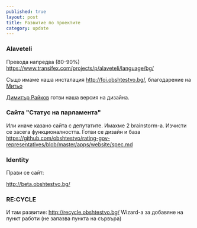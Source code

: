 ```yaml
---
published: true
layout: post
title: Развитие по проектите
category: update
---
```


### Alaveteli
Превода напредва (80-90%) https://www.transifex.com/projects/p/alaveteli/language/bg/

Също имаме наша инсталация <http://foi.obshtestvo.bg/>, благодарение на [Митьо](https://www.facebook.com/mitio)

[Димитър Райков](https://www.facebook.com/dimitar.raykov) готви наша версия на дизайна.

### Сайта "Статус на парламента"
Или иначе казано сайта с депутатите. Имахме 2 brainstorm-а. Изчисти се засега функционалността. Готви се дизайн и база https://github.com/obshtestvo/rating-gov-representatives/blob/master/apps/website/spec.md

### Identity 
Прави се сайт:

http://beta.obshtestvo.bg/

### RE:CYCLE

И там развитие: http://recycle.obshtestvo.bg/
Wizard-а за добавяне на пункт работи (не запазва пункта на сървъра)
